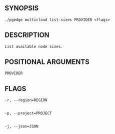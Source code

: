 ## SYNOPSIS
    ./pgedge multicloud list-sizes PROVIDER <flags>
 
## DESCRIPTION
    List available node sizes.
 
## POSITIONAL ARGUMENTS
    PROVIDER
 
## FLAGS
    -r, --region=REGION
    
    
    -p, --project=PROJECT
    
    
    -j, --json=JSON
    
    
